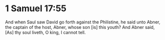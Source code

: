 # 1 Samuel 17:55

And when Saul saw David go forth against the Philistine, he said unto Abner, the captain of the host, Abner, whose son [is] this youth? And Abner said, [As] thy soul liveth, O king, I cannot tell.